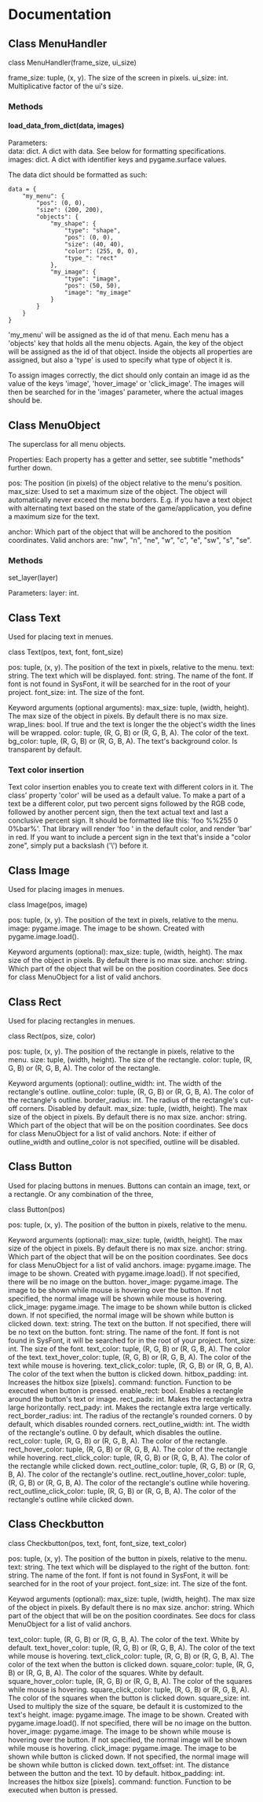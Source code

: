 # Documentation

## Class MenuHandler

class MenuHandler(frame_size, ui_size)

frame_size: tuple, (x, y). The size of the screen in pixels.
ui_size: int. Multiplicative factor of the ui's size.

### Methods

#### load_data_from_dict(data, images)

Parameters:  
data: dict. A dict with data. See below for formatting specifications.  
images: dict. A dict with identifier keys and pygame.surface values.

The data dict should be formatted as such:  
```
data = {
    "my_menu": {
        "pos": (0, 0),
        "size": (200, 200),
        "objects": {
            "my_shape": {
                "type": "shape",
                "pos": (0, 0),
                "size": (40, 40),
                "color": (255, 0, 0),
                "type_": "rect"
            },
            "my_image": {
                "type": "image",
                "pos": (50, 50),
                "image": "my_image"
            }
        }
    }
}
```
'my_menu' will be assigned as the id of that menu. Each menu has a 'objects' key that holds all the menu objects. Again, the key of the object will be assigned as the id of that object. Inside the objects all properties are assigned, but also a 'type' is used to specify what type of object it is.

To assign images correctly, the dict should only contain an image id as the value of the keys 'image', 'hover_image' or 'click_image'. The images will then be searched for in the 'images' parameter, where the actual images should be.

## Class MenuObject

The superclass for all menu objects.

Properties:
Each property has a getter and setter, see subtitle "methods" further down.

pos: The position (in pixels) of the object relative to the menu's position.
max_size: Used to set a maximum size of the object. The object will automatically never exceed the menu borders. E.g. if you have a text object with alternating text based on the state of the game/application, you define a maximum size for the text.

anchor: Which part of the object that will be anchored to the position coordinates. Valid anchors are: "nw", "n", "ne", "w", "c", "e", "sw", "s", "se".

### Methods

set_layer(layer)

Parameters:
layer: int.


## Class Text
Used for placing text in menues.

class Text(pos, text, font, font_size)

pos: tuple, (x, y). The position of the text in pixels, relative to the menu.
text: string. The text which will be displayed.
font: string. The name of the font. If font is not found in SysFont, it will be searched for in the root of your project.
font_size: int. The size of the font.

Keyword arguments (optional arguments):
max_size: tuple, (width, height). The max size of the object in pixels. By default there is no max size.
wrap_lines: bool. If true and the text is longer the the object's width the lines will be wrapped.
color: tuple, (R, G, B) or (R, G, B, A). The color of the text.
bg_color: tuple, (R, G, B) or (R, G, B, A). The text's background color. Is transparent by default.

### Text color insertion
Text color insertion enables you to create text with different colors in it. The class' property 'color' will be used as a default value. To make a part of a text be a different color, put two percent signs followed by the RGB code, followed by another percent sign, then the text actual text and last a conclusive percent sign. It should be formatted like this: 'foo %%255 0 0%bar%'. That library will render 'foo ' in the default color, and render 'bar' in red. If you want to include a percent sign in the text that's inside a "color zone", simply put a backslash ('\\') before it.

## Class Image
Used for placing images in menues.

class Image(pos, image)

pos: tuple, (x, y). The position of the text in pixels, relative to the menu.
image: pygame.image. The image to be shown. Created with pygame.image.load().

Keyword arguments (optional):
max_size: tuple, (width, height). The max size of the object in pixels. By default there is no max size.
anchor: string. Which part of the object that will be on the position coordinates. See docs for class MenuObject for a list of valid anchors. 

## Class Rect
Used for placing rectangles in menues.

class Rect(pos, size, color)

pos: tuple, (x, y). The position of the rectangle in pixels, relative to the menu.
size: tuple, (width, height). The size of the rectangle.
color: tuple, (R, G, B) or (R, G, B, A). The color of the rectangle.

Keyword arguments (optional):
outline_width: int. The width of the rectangle's outline.
outline_color: tuple, (R, G, B) or (R, G, B, A). The color of the rectangle's outline.
border_radius: int. The radius of the rectangle's cut-off corners. Disabled by default.
max_size: tuple, (width, height). The max size of the object in pixels. By default there is no max size.
anchor: string. Which part of the object that will be on the position coordinates. See docs for class MenuObject for a list of valid anchors.
Note: if either of outline_width and outline_color is not specified, outline will be disabled.

## Class Button
Used for placing buttons in menues. Buttons can contain an image, text, or a rectangle. Or any combination of the three,

class Button(pos)

pos: tuple, (x, y). The position of the button in pixels, relative to the menu.

Keyword arguments (optional):
max_size: tuple, (width, height). The max size of the object in pixels. By default there is no max size.
anchor: string. Which part of the object that will be on the position coordinates. See docs for class MenuObject for a list of valid anchors.
image: pygame.image. The image to be shown. Created with pygame.image.load(). If not specified, there will be no image on the button.
hover_image: pygame.image. The image to be shown while mouse is hovering over the button. If not specified, the normal image will be shown while mouse is hovering.
click_image: pygame.image. The image to be shown while button is clicked down. If not specified, the normal image will be shown while button is clicked down.
text: string. The text on the button. If not specified, there will be no text on the button.
font: string. The name of the font. If font is not found in SysFont, it will be searched for in the root of your project.
font_size: int. The size of the font.
text_color: tuple, (R, G, B) or (R, G, B, A). The color of the text.
text_hover_color: tuple, (R, G, B) or (R, G, B, A). The color of the text while mouse is hovering.
text_click_color: tuple, (R, G, B) or (R, G, B, A). The color of the text when the button is clicked down.
hitbox_padding: int. Increases the hitbox size [pixels].
command: function. Function to be executed when button is pressed.
enable_rect: bool. Enables a rectangle around the button's text or image.
rect_padx: int. Makes the rectangle extra large horizontally.
rect_pady: int. Makes the rectangle extra large vertically.
rect_border_radius: int. The radius of the rectangle's rounded corners. 0 by default, which disables rounded corners.
rect_outline_width: int. The width of the rectangle's outline. 0 by default, which disables the outline.
rect_color: tuple, (R, G, B) or (R, G, B, A). The color of the rectangle.
rect_hover_color: tuple, (R, G, B) or (R, G, B, A). The color of the rectangle while hovering.
rect_click_color: tuple, (R, G, B) or (R, G, B, A). The color of the rectangle while clicked down.
rect_outline_color: tuple, (R, G, B) or (R, G, B, A). The color of the rectangle's outline.
rect_outline_hover_color: tuple, (R, G, B) or (R, G, B, A). The color of the rectangle's outline while hovering.
rect_outline_click_color: tuple, (R, G, B) or (R, G, B, A). The color of the rectangle's outline while clicked down.

## Class Checkbutton

class Checkbutton(pos, text, font, font_size, text_color)

pos: tuple, (x, y). The position of the button in pixels, relative to the menu.
text: string. The text which will be displayed to the right of the button.
font: string. The name of the font. If font is not found in SysFont, it will be searched for in the root of your project.
font_size: int. The size of the font.

Keywod arguments (optional):
max_size: tuple, (width, height). The max size of the object in pixels. By default there is no max size.
anchor: string. Which part of the object that will be on the position coordinates. See docs for class MenuObject for a list of valid anchors.

text_color: tuple, (R, G, B) or (R, G, B, A). The color of the text. White by default.
text_hover_color: tuple, (R, G, B) or (R, G, B, A). The color of the text while mouse is hovering.
text_click_color: tuple, (R, G, B) or (R, G, B, A). The color of the text when the button is clicked down.
square_color: tuple, (R, G, B) or (R, G, B, A). The color of the squares. White by default.
square_hover_color: tuple, (R, G, B) or (R, G, B, A). The color of the squares while mouse is hovering.
square_click_color: tuple, (R, G, B) or (R, G, B, A). The color of the squares when the button is clicked down.
square_size: int. Used to multiply the size of the square, be default it is customized to the text's height.
image: pygame.image. The image to be shown. Created with pygame.image.load(). If not specified, there will be no image on the button.
hover_image: pygame.image. The image to be shown while mouse is hovering over the button. If not specified, the normal image will be shown while mouse is hovering.
click_image: pygame.image. The image to be shown while button is clicked down. If not specified, the normal image will be shown while button is clicked down.
text_offset: int. The distance between the button and the text. 10 by default.
hitbox_padding: int. Increases the hitbox size [pixels].
command: function. Function to be executed when button is pressed.